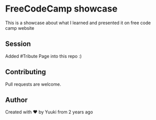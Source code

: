 # FreeCodeCamp showcase

This is a showcase about what I learned and presented it on free code camp website

## Session

Added #Tribute Page into this repo :)

## Contributing

Pull requests are welcome.

## Author

Created with ❤️ by Yuuki from 2 years ago
